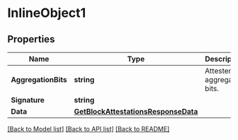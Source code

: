 # InlineObject1

## Properties

Name | Type | Description | Notes
------------ | ------------- | ------------- | -------------
**AggregationBits** | **string** | Attester aggregation bits. | [optional] 
**Signature** | **string** |  | [optional] 
**Data** | [**GetBlockAttestationsResponseData**](GetBlockAttestationsResponse_data.md) |  | [optional] 

[[Back to Model list]](../README.md#documentation-for-models) [[Back to API list]](../README.md#documentation-for-api-endpoints) [[Back to README]](../README.md)


